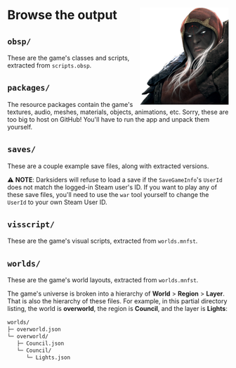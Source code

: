 # <img src="../docs/war.png" width="40%" align="right"> Browse the output

## `obsp/` 

These are the game's classes and scripts, extracted from `scripts.obsp`.

## `packages/`

The resource packages contain the game's textures, audio, meshes, materials, objects, animations, etc. Sorry, these are too big to host on GitHub! You'll have to run the app and unpack them yourself.

## `saves/`

These are a couple example save files, along with extracted versions.

⚠ **NOTE**: Darksiders will refuse to load a save if the `SaveGameInfo`'s `UserId` does not match the logged-in Steam user's ID. If you want to play any of these save files, you'll need to use the `war` tool yourself to change the `UserId` to your own Steam User ID.

## `visscript/`

These are the game's visual scripts, extracted from `worlds.mnfst`.

## `worlds/`

These are the game's world layouts, extracted from `worlds.mnfst`.

The game's universe is broken into a hierarchy of **World** > **Region** > **Layer**. That is also the hierarchy of these files. For example, in this partial directory listing, the world is **overworld**, the region is **Council**, and the layer is **Lights**:

```text
worlds/
├─ overworld.json
└─ overworld/
   ├─ Council.json
   └─ Council/
      └─ Lights.json
```
